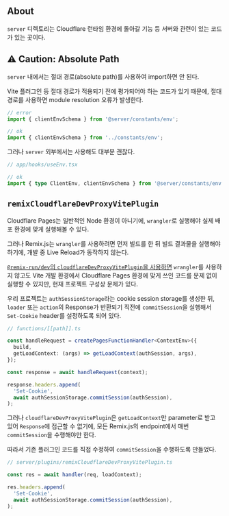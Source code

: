 ## About

`server` 디렉토리는 Cloudflare 런타임 환경에 돌아갈 기능 등 서버와 관련이 있는 코드가 있는 곳이다.

## ⚠️ Caution: Absolute Path

`server` 내에서는 절대 경로(absolute path)를 사용하여 import하면 안 된다.

Vite 플러그인 등 절대 경로가 적용되기 전에 평가되어야 하는 코드가 있기 때문에, 절대 경로를 사용하면 module resolution 오류가 발생한다.

```typescript
// error
import { clientEnvSchema } from '@server/constants/env';

// ok
import { clientEnvSchema } from '../constants/env';
```

그러나 `server` 외부에서는 사용해도 대부분 괜찮다.

```typescript
// app/hooks/useEnv.tsx

// ok
import { type ClientEnv, clientEnvSchema } from '@server/constants/env';
```

## `remixCloudflareDevProxyVitePlugin`

Cloudflare Pages는 일반적인 Node 환경이 아니기에, `wrangler`로 실행해야 실제 배포 환경에 맞게 실행해볼 수 있다.

그러나 Remix.js는 `wrangler`를 사용하려면 먼저 빌드를 한 뒤 빌드 결과물을 실행해야 하기에, 개발 중 Live Reload가 동작하지 않는다.

[`@remix-run/dev`의 `cloudflareDevProxyVitePlugin`을 사용하면](https://remix.run/docs/en/main/guides/vite#cloudflare-proxy) `wrangler`를 사용하지 않고도 Vite 개발 환경에서 Cloudflare Pages 환경에 맞게 쓰인 코드를 문제 없이 실행할 수 있지만, 현재 프로젝트 구성상 문제가 있다.

우리 프로젝트는 `authSessionStorage`라는 cookie session storage를 생성한 뒤, `loader` 또는 `action`의 Response가 반환되기 직전에 `commitSession`을 실행해서 `Set-Cookie` header를 설정하도록 되어 있다.

```typescript
// functions/[[path]].ts

const handleRequest = createPagesFunctionHandler<ContextEnv>({
  build,
  getLoadContext: (args) => getLoadContext(authSession, args),
});

const response = await handleRequest(context);

response.headers.append(
  'Set-Cookie',
  await authSessionStorage.commitSession(authSession),
);
```

그러나 `cloudflareDevProxyVitePlugin`은 `getLoadContext`만 parameter로 받고 있어 `Response`에 접근할 수 없기에, 모든 Remix.js의 endpoint에서 매번 `commitSession`을 수행해야만 한다.

따라서 기존 플러그인 코드를 직접 수정하여 `commitSession`을 수행하도록 만들었다.

```typescript
// server/plugins/remixCloudflareDevProxyVitePlugin.ts

const res = await handler(req, loadContext);

res.headers.append(
  'Set-Cookie',
  await authSessionStorage.commitSession(authSession),
);
```
